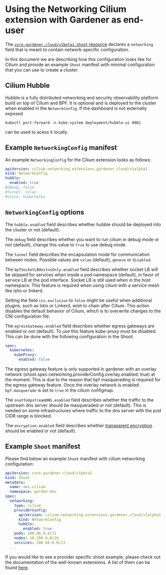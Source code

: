 # Using the Networking Cilium extension with Gardener as end-user

The [`core.gardener.cloud/v1beta1.Shoot` resource](https://github.com/gardener/gardener/blob/master/example/90-shoot.yaml) declares a `networking` field that is meant to contain network-specific configuration.

In this document we are describing how this configuration looks like for Cilium and provide an example `Shoot` manifest with minimal configuration that you can use to create a cluster.

## Cilium Hubble

Hubble is a fully distributed networking and security observability platform build on top of Cilium and BPF. It is optional and is deployed to the cluster when enabled in the `NetworkConfig`.
If the dashboard is not externally exposed
```
kubectl port-forward -n kube-system deployment/hubble-ui 8081
```
can be used to acess it locally.

## Example `NetworkingConfig` manifest

An example `NetworkingConfig` for the Cilium extension looks as follows:

```yaml
apiVersion: cilium.networking.extensions.gardener.cloud/v1alpha1
kind: NetworkConfig
hubble:
  enabled: true
#debug: false
#tunnel: vxlan
#store: kubernetes
```

## `NetworkingConfig` options

The `hubble.enabled` field describes whether hubble should be deployed into the cluster or not (default).

The `debug` field describes whether you want to run cilium in debug mode or not (default), change this value to `true` to use debug mode.

The `tunnel` field describes the encapsulation mode for communication between nodes. Possible values are `vxlan` (default), `geneve` or `disabled`.

The `bpfSocketLBHostnsOnly.enabled` field describes whether socket LB will be skipped for services when inside a pod namespace (default), in favor of service LB at the pod interface. Socket LB is still used when in the host namespace. This feature is required when using cilium with a service mesh like istio or linkerd.

Setting the field `cni.exclusive` to `false` might be useful when additional plugins, such as Istio or Linkerd, wish to chain after Cilium. This action disables the default behavior of Cilium, which is to overwrite changes to the CNI configuration file.

The `egressGateway.enabled` field describes whether egress gateways are enabled or not (default). To use this feature kube-proxy must be disabled. This can be done with the following configuration in the Shoot:
```yaml
spec:
  kubernetes:
    kubeProxy:
      enabled: false
```
The egress gateway feature is only supported in gardener with an overlay network (shoot.spec.networking.providerConfig.overlay.enabled: true) at the moment. This is due to the reason that bpf masquerading is required for the egress gateway feature. Once the overlay network is enabled `bpf.masquerade` is set to `true` in the cilium configmap.

The `snatToUpstreamDNS.enabled` field describes whether the traffic to the upstream dns server should be masqueraded or not (default). This is needed on some infrastructures where traffic to the dns server with the pod CIDR range is blocked.

The `encryption.enabled` field describes whether [transparent encryption](https://docs.cilium.io/en/latest/security/network/encryption-ipsec/) should be enabled or not (default).

## Example `Shoot` manifest

Please find below an example `Shoot` manifest with cilium networking configuration:

```yaml
apiVersion: core.gardener.cloud/v1beta1
kind: Shoot
metadata:
  name: aws-cilium
  namespace: garden-dev
spec:
  networking:
    type: cilium
    providerConfig:
      apiVersion: cilium.networking.extensions.gardener.cloud/v1alpha1
      kind: NetworkConfig
      hubble:
        enabled: true
    pods: 100.96.0.0/11
    nodes: 10.250.0.0/16
    services: 100.64.0.0/13
  ...
```

If you would like to see a provider specific shoot example, please check out the documentation of the well-known extensions. A list of them can be found [here](https://github.com/gardener/gardener/tree/master/extensions#infrastructure-provider).
